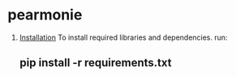 # pearmonie


1. [Installation](#installation)
   To install required libraries and dependencies. run:
   ## pip install -r requirements.txt
